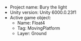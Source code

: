 <!-- UNITY CODE ASSIST INSTRUCTIONS START -->
- Project name: Bury the light
- Unity version: Unity 6000.0.23f1
- Active game object:
  - Name: Float4
  - Tag: MovingPlatform
  - Layer: Ground
<!-- UNITY CODE ASSIST INSTRUCTIONS END -->